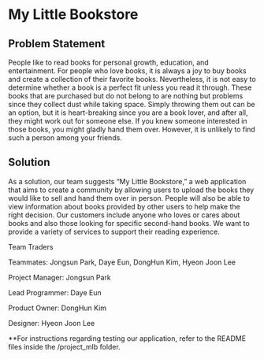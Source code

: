 # My Little Bookstore

## Problem Statement 
People like to read books for personal growth, education, and entertainment. For people who love books, it is always a joy to buy books and create a collection of their favorite books. Nevertheless, it is not easy to determine whether a book is a perfect fit unless you read it through. These books that are purchased but do not belong to are nothing but problems since they collect dust while taking space. Simply throwing them out can be an option, but it is heart-breaking since you are a book lover, and after
all, they might work out for someone else. If you knew someone interested in those books, you might gladly hand them over. However, it is unlikely to find such a person among your friends.

## Solution
As a solution, our team suggests “My Little Bookstore,” a web application that aims to create a community by allowing users to upload the books they would like to sell and hand them over in person. People will also be able to view information about books provided by other users to help make the right decision. Our customers include anyone who loves or cares about books and also those looking for specific second-hand books. We want to provide a variety of services to support their reading experience.


Team Traders

Teammates: Jongsun Park, Daye Eun, DongHun Kim, Hyeon Joon Lee

Project Manager: Jongsun Park

Lead Programmer: Daye Eun

Product Owner: DongHun Kim

Designer: Hyeon Joon Lee

**For instructions regarding testing our application, refer to the README files inside the /project_mlb folder.
